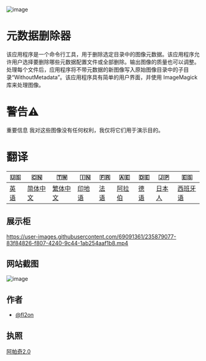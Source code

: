 ![image](https://github.com/user-attachments/assets/af677ca5-b660-4bb7-9421-fde3bf73dd7f)

# 元数据删除器

该应用程序是一个命令行工具，用于删除选定目录中的图像元数据。该应用程序允许用户选择要删除哪些元数据配置文件或全部删除。输出图像的质量也可以调整。处理每个文件后，应用程序将不带元数据的新图像写入原始图像目录中的子目录“Wi​​thoutMetadata”。该应用程序具有简单的用户界面，并使用 ImageMagick 库来处理图像。

# 警告⚠️

重要信息 我对这些图像没有任何权利，我仅将它们用于演示目的。

# 翻译

| 🇺🇸            | 🇨🇳                    | 🇹🇼                    | 🇮🇳                | 🇫🇷               | 🇦🇪                | 🇩🇪               | 🇯🇵                | 🇪🇸                 |
| --------------- | ----------------------- | ----------------------- | ------------------- | ------------------ | ------------------- | ------------------ | ------------------- | -------------------- |
| [英语](README.md) | [简体中文](README.zh-CN.md) | [繁体中文](README.zh-TW.md) | [印地语](README.hi.md) | [法语](README.fr.md) | [阿拉伯](README.ar.md) | [德语](README.de.md) | [日本人](README.ja.md) | [西班牙语](README.es.md) |

## 展示柜

<https://user-images.githubusercontent.com/69091361/235879077-83f84826-f807-4240-9c44-1ab254aaf1b8.mp4>

## 网站截图

![image](https://github.com/user-attachments/assets/5dfaf64c-2672-4777-a78b-c222838a3de7)

## 作者

-   [@fl2on](https://www.github.com/fl2on)

## 执照

[阿帕奇2.0](https://choosealicense.com/licenses/apache-2.0/)
